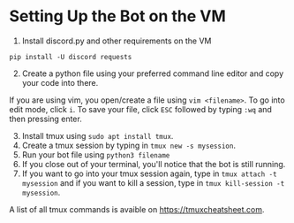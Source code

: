 # Setting Up the Bot on the VM

1. Install discord.py and other requirements on the VM
```
pip install -U discord requests
```

2. Create a python file using your preferred command line editor and copy your code into there.

If you are using vim, you open/create a file using `vim <filename>`. To go into edit mode, click `i`. To save your file, click `ESC` followed by typing `:wq` and then pressing enter.

3. Install tmux using `sudo apt install tmux`.
4. Create a tmux session by typing in `tmux new -s mysession`.
5. Run your bot file using `python3 filename`
6. If you close out of your terminal, you'll notice that the bot is still running.
7. If you want to go into your tmux session again, type in `tmux attach -t mysession` and if you want to kill a session, type in `tmux kill-session -t mysession`.

A list of all tmux commands is avaible on https://tmuxcheatsheet.com.
